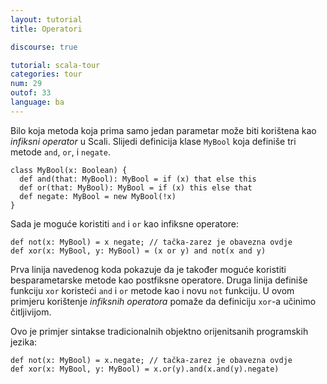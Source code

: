 ```yaml
---
layout: tutorial
title: Operatori

discourse: true

tutorial: scala-tour
categories: tour
num: 29
outof: 33
language: ba
---
```


Bilo koja metoda koja prima samo jedan parametar može biti korištena kao *infiksni operator* u Scali.
Slijedi definicija klase `MyBool` koja definiše tri metode `and`, `or`, i `negate`.

    class MyBool(x: Boolean) {
      def and(that: MyBool): MyBool = if (x) that else this
      def or(that: MyBool): MyBool = if (x) this else that
      def negate: MyBool = new MyBool(!x)
    }

Sada je moguće koristiti `and` i `or` kao infiksne operatore:

    def not(x: MyBool) = x negate; // tačka-zarez je obavezna ovdje
    def xor(x: MyBool, y: MyBool) = (x or y) and not(x and y)

Prva linija navedenog koda pokazuje da je također moguće koristiti besparametarske metode kao postfiksne operatore.
Druga linija definiše funkciju `xor` koristeći `and` i `or` metode kao i novu `not` funkciju.
U ovom primjeru korištenje _infiksnih operatora_ pomaže da definiciju `xor`-a učinimo čitljivijom.

Ovo je primjer sintakse tradicionalnih objektno orijenitsanih programskih jezika:

    def not(x: MyBool) = x.negate; // tačka-zarez je obavezna ovdje
    def xor(x: MyBool, y: MyBool) = x.or(y).and(x.and(y).negate)

